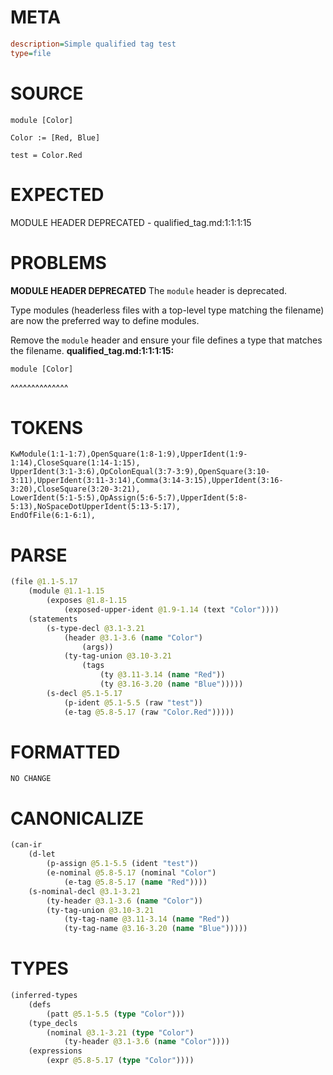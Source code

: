 # META
~~~ini
description=Simple qualified tag test
type=file
~~~
# SOURCE
~~~roc
module [Color]

Color := [Red, Blue]

test = Color.Red
~~~
# EXPECTED
MODULE HEADER DEPRECATED - qualified_tag.md:1:1:1:15
# PROBLEMS
**MODULE HEADER DEPRECATED**
The `module` header is deprecated.

Type modules (headerless files with a top-level type matching the filename) are now the preferred way to define modules.

Remove the `module` header and ensure your file defines a type that matches the filename.
**qualified_tag.md:1:1:1:15:**
```roc
module [Color]
```
^^^^^^^^^^^^^^


# TOKENS
~~~zig
KwModule(1:1-1:7),OpenSquare(1:8-1:9),UpperIdent(1:9-1:14),CloseSquare(1:14-1:15),
UpperIdent(3:1-3:6),OpColonEqual(3:7-3:9),OpenSquare(3:10-3:11),UpperIdent(3:11-3:14),Comma(3:14-3:15),UpperIdent(3:16-3:20),CloseSquare(3:20-3:21),
LowerIdent(5:1-5:5),OpAssign(5:6-5:7),UpperIdent(5:8-5:13),NoSpaceDotUpperIdent(5:13-5:17),
EndOfFile(6:1-6:1),
~~~
# PARSE
~~~clojure
(file @1.1-5.17
	(module @1.1-1.15
		(exposes @1.8-1.15
			(exposed-upper-ident @1.9-1.14 (text "Color"))))
	(statements
		(s-type-decl @3.1-3.21
			(header @3.1-3.6 (name "Color")
				(args))
			(ty-tag-union @3.10-3.21
				(tags
					(ty @3.11-3.14 (name "Red"))
					(ty @3.16-3.20 (name "Blue")))))
		(s-decl @5.1-5.17
			(p-ident @5.1-5.5 (raw "test"))
			(e-tag @5.8-5.17 (raw "Color.Red")))))
~~~
# FORMATTED
~~~roc
NO CHANGE
~~~
# CANONICALIZE
~~~clojure
(can-ir
	(d-let
		(p-assign @5.1-5.5 (ident "test"))
		(e-nominal @5.8-5.17 (nominal "Color")
			(e-tag @5.8-5.17 (name "Red"))))
	(s-nominal-decl @3.1-3.21
		(ty-header @3.1-3.6 (name "Color"))
		(ty-tag-union @3.10-3.21
			(ty-tag-name @3.11-3.14 (name "Red"))
			(ty-tag-name @3.16-3.20 (name "Blue")))))
~~~
# TYPES
~~~clojure
(inferred-types
	(defs
		(patt @5.1-5.5 (type "Color")))
	(type_decls
		(nominal @3.1-3.21 (type "Color")
			(ty-header @3.1-3.6 (name "Color"))))
	(expressions
		(expr @5.8-5.17 (type "Color"))))
~~~
